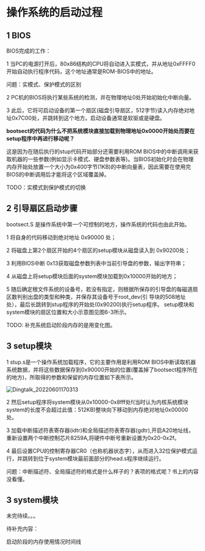 # 操作系统的启动过程



## 1 BIOS

BIOS完成的工作：

1 当PC的电源打开后，80x86结构的CPU将自动进入实模式，并从地址0xFFFF0开始自动执行程序代码，这个地址通常是ROM-BIOS中的地址。

问题：实模式、保护模式的区别

2 PC机的BIOS将执行某些系统的检测，并在物理地址0处开始初始化中断向量。

3 此后，它将可启动设备的第一个扇区(磁盘引导扇区，512字节)读入内存绝对地址0x7C00处，并跳转到这个地方。启动设备通常是软驱或是硬盘。



**bootsect的代码为什么不把系统模块直接加载到物理地址0x0000开始处而要在setup程序中再进行移动呢？**

这是因为在随后执行的stup代码开始部分还需要利用ROM BIOS中的中断调用来获取机器的一些参数(例如显示卡模式、硬盘参数表等)。当BIOS初始化时会在物理内存开始处放置一个大小为0x400字节(1KB)的中断向量表，因此需要在使用完BIOS的中断调用后才能将这个区域覆盖掉。



TODO：实模式到保护模式的切换



## 2 引导扇区启动步骤

bootsect.S 是操作系统中第一个可控制的地方，操作系统的代码也由此开始。



1 将自身的代码移动到绝对地址 0x90000 处；

2 将磁盘上第2个扇区开始的4个扇区的setup模块从磁盘读入到 0x90200处；

3 利用BIOS中断 0x13获取磁盘参数列表中当前引导盘的参数，输出字符串；

4 从磁盘上将setup模块后面的system模块加载到0x10000开始的地方；

5 随后确定根文件系统的设备号，若没有指定，则根据所保存的引导盘的每磁道扇区数判别出盘的类型和种类，并保存其设备号于root_dev(引
导块的508地址处），最后长跳转到stup程序的开始处(0x90200)执行setup程序。
setup模块和system模块的扇区位置和大小示意图见图6-3所示。



TODO: 补充系统启动阶段内存的是用变化图。





## 3 setup模块

1 stup.s是一个操作系统加载程序，它的主要作用是利用ROM BIOS中断读取机器系统数据，并将这些数据保存到0x90000开始的位置(覆盖掉了bootsect程序所在的地方)，所取得的参数和保留的内存位置如下表所示。

![Dingtalk_20220601170313](E:\学习资料\OperationSystem\OperationSystem-S6.828\相关知识笔记\Dingtalk_20220601170313.jpg)



2 然后setup程序将system模块从0x10000-0x8fff处f(当时认为内核系统模块system的长度不会超过此值：512KB)整块向下移动到内存绝对地址0x00000处。

3 加载中断描述符表寄存器(idtr)和全局描述符表寄存器(gdtr),开启A20地址线，重新设置两个中断控制芯片8259A,将硬件中断号重新设置为0x20-0x2f。

4 最后设置CPU的控制寄存器CR0（也称机器状态字），从而进入32位保护模式运行，并跳转到位于system模块最前面部分的head.s程序继续运行。

问题：中断描述符、全局描述符的格式是什么样子的？表项的格式呢？书上的内容没看懂。



## 3 system模块

未完待续。。。 



待补充内容：

启动阶段的内存使用情况时间线